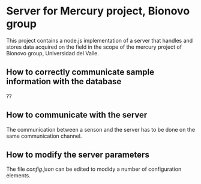 # Server for Mercury project, Bionovo group

This project contains a node.js implementation of a server that handles and stores data acquired on the field in the scope of the mercury project of Bionovo group, Universidad del Valle.

## How to correctly communicate sample information with the database

??

## How to communicate with the server

The communication between a senson and the server has to be done on the same communication channel. 


## How to modify the server parameters

The file *config.json* can be edited to modidy a number of configuration elements.